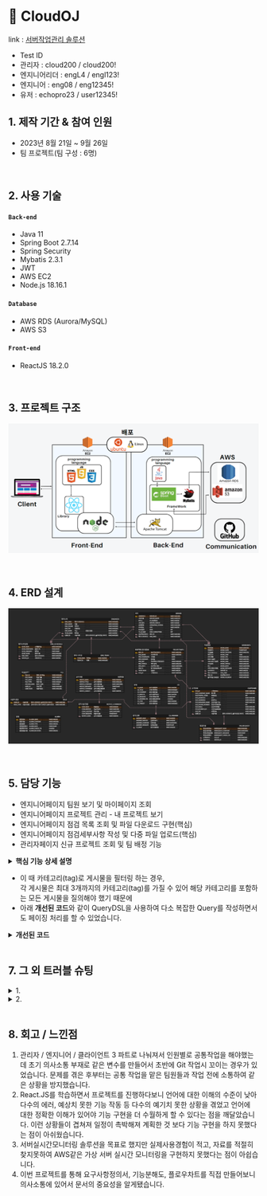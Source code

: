 # :pushpin: CloudOJ
link : [서버작업관리 솔루션](http://3.35.150.190:3000/) 
- Test ID
- 관리자 : cloud200 / cloud200!
- 엔지니어리더 : engL4 / engl123!
- 엔지니어 : eng08 / eng12345!
- 유저 : echopro23 / user12345!


## 1. 제작 기간 & 참여 인원
- 2023년 8월 21일 ~ 9월 26일
- 팀 프로젝트(팀 구성 : 6명)

</br>

## 2. 사용 기술
#### `Back-end`
  - Java 11
  - Spring Boot 2.7.14
  - Spring Security
  - Mybatis 2.3.1
  - JWT
  - AWS EC2
  - Node.js 18.16.1
#### `Database`  
  - AWS RDS (Aurora/MySQL)
  - AWS S3
#### `Front-end`
  - ReactJS 18.2.0

</br>

## 3. 프로젝트 구조
![](https://github.com/LooklikeDinosour/OJFinalProject/blob/master/architecture.png)

</br>


## 4. ERD 설계
![](https://github.com/LooklikeDinosour/OJFinalProject/blob/5949d48899e9d1b7a108c6bd199294babb59bfbf/CloudOJ_ERD.png)

</br>

## 5. 담당 기능
- 엔지니어페이지 팀원 보기 및 마이페이지 조회
- 엔지니어페이지 프로젝트 관리 - 내 프로젝트 보기
- 엔지니어페이지 점검 목록 조회 및 파일 다운로드 구현(핵심)
- 엔지니어페이지 점검세부사항 작성 및 다중 파일 업로드(핵심)
- 관리자페이지 신규 프로젝트 조회 및 팀 배정 기능


<details>
<summary><b>핵심 기능 상세 설명</b></summary>
<div markdown="1">

### 5.1. 프로젝트 전체 흐름 (프로젝트 구조처럼 흐름 한번 다시 만들기)



### 5.2. 핵심 기능 구현
- 점검세부사항 작성 및 다중 파일업로드 기능은 점검 사항을 기록하는 핵심적인 기능
- 다중 파일 업로드는 업로드한 파일이 몇 개인지만 볼 수 있는 <input multiple>형식이 아니라 파일추가 버튼으로 <input=file>을 각각 추가하여 무엇을 업로드 했는지 볼 수 있게 구현
- 업로드 파일은 스토리지 확장성을 위해 AWS S3에 저장했고, 프론트에서 1차적으로 파일 추가와 첨부 숫자가 미 일치시 작성이 되지 않게 제한조건, 백엔드에서 다중파일에 전달되지 않은 값은 제거하게 2차로 코드 설정함

### 프론트엔드 코드
- [관련코드](react/src/enMain/EnWorkDetail.js)
  
### 백엔드 코드
- 점검세부사항 코드
- [관련 코드1 엔지니어 Controller](https://github.com/LooklikeDinosour/OJFinalProject/blob/892c08cfb98ef43fc36332d02e4409187235f14f/springboot/src/main/java/com/server/cloud/engineer/controller/EngineerController.java#L88)
- [관련 코드2 ServiceImpl](https://github.com/LooklikeDinosour/OJFinalProject/blob/892c08cfb98ef43fc36332d02e4409187235f14f/springboot/src/main/java/com/server/cloud/engineer/service/EngineerServiceImpl.java#L43C1-L43C1)
  
- 업로드 관련 코드
- [관련 코드1 AWS Controller](https://github.com/LooklikeDinosour/OJFinalProject/blob/892c08cfb98ef43fc36332d02e4409187235f14f/springboot/src/main/java/com/server/cloud/s3/AwsApiController.java#L146)
- [관련 코드2 ServiceImpl](https://github.com/LooklikeDinosour/OJFinalProject/blob/892c08cfb98ef43fc36332d02e4409187235f14f/springboot/src/main/java/com/server/cloud/s3/AwsServiceImpl.java#L64)
- [관련 코드3 점검 세부사항 작성 SQL](https://github.com/LooklikeDinosour/OJFinalProject/blob/892c08cfb98ef43fc36332d02e4409187235f14f/springboot/src/main/resources/mapper/EngineerMapper.xml#L64)
- [관련 코드4 다중파일 업로드](https://github.com/LooklikeDinosour/OJFinalProject/blob/892c08cfb98ef43fc36332d02e4409187235f14f/springboot/src/main/resources/mapper/AwsMapper.xml#L97C2-L97C2)

### 5.2.1 기능 구현을 하면서 마주친 문제
1. 한 개 작업 상세 내역에 점검에 해당하는 서버들의 작업내역을 작성하려고 했지만, 프로젝트당 서버의 갯수가 유동적이어서 그에 맞는 기능 설계가 필요했음
  그래서 프로젝트 명, 날짜, 작성자, 작업시간 등 공통부분과 각 서버당 기록되는 점검사항 등의 개별 부분으로 기록이 진행되어야 하는 문제 발생

- 문제 해결
  list 형식으로 받아서 foreach 구문을 사용하여 각 서버에 공통부분과 개별부분이 기록되게 구현 
- [해당 코드](https://github.com/LooklikeDinosour/OJFinalProject/blob/892c08cfb98ef43fc36332d02e4409187235f14f/springboot/src/main/resources/mapper/EngineerMapper.xml#L64)

2. 업로드를 구현시 해당 글의 PK로 파일을 업로드 및 다운로드 구현을 해야 하는데, 위에서 구현한 다중 게시글이 각각 다른 게시글을 만들면서 각각 PK 만들어져
  최초 형성된 첫 서버 외에는 다운로드 기능이 구현되지 않았음

- 문제해결
  PK를 복제하여 연결할 수 있다는 SQL문을 찾아서 사용했지만, 참조 무결성을 무시하여 PK관련 에러가 발생했고,
  File 테이블에 UUID 컬럼을 한개 생성하여 해당 UUID를 복사하여 INSERT 구문에 키로 전달 받게 코드를 구현하여 해결
- [해당 코드](https://github.com/LooklikeDinosour/OJFinalProject/blob/892c08cfb98ef43fc36332d02e4409187235f14f/springboot/src/main/resources/mapper/AwsMapper.xml#L97C2-L97C2)
  

</div>
</details>

- 이 때 카테고리(tag)로 게시물을 필터링 하는 경우,  
각 게시물은 최대 3개까지의 카테고리(tag)를 가질 수 있어 해당 카테고리를 포함하는 모든 게시물을 질의해야 했기 때문에  
- 아래 **개선된 코드**와 같이 QueryDSL을 사용하여 다소 복잡한 Query를 작성하면서도 페이징 처리를 할 수 있었습니다.

<details>
<summary><b>개선된 코드</b></summary>
<div markdown="1">



</div>
</details>

</br>



## 7. 그 외 트러블 슈팅
<details>
<summary>1. </summary>
<div markdown="1">


</div>
</details>

<details>
<summary>2. </summary>
<div markdown="1">
  
  - main.js 파일에 `Vue.config.devtools = true` 추가로 해결
  - [https://github.com/vuejs/vue-devtools/issues/190](https://github.com/vuejs/vue-devtools/issues/190)
  
</div>
</details>
    
</br>

## 8. 회고 / 느낀점
1. 관리자 / 엔지니어 / 클라이언트 3 파트로 나눠져서 인원별로 공통작업을 해야했는데 초기 의사소통 부재로 같은 변수를 만들어서 초반에 Git 작업시 꼬이는 경우가 있었습니다.
   문제를 겪은 후부터는 공통 작업을 맡은 팀원들과 작업 전에 소통하여 같은 상황을 방지했습니다.
2. React.JS를 학습하면서 프로젝트를 진행하다보니 언어에 대한 이해의 수준이 낮아 다수의 에러, 예상치 못한 기능 작동 등 다수의 예기치 못한 상황을 겪었고
   언어에 대한 정확한 이해가 있어야 기능 구현을 더 수월하게 할 수 있다는 점을 깨달았습니다. 이런 상황들이 겹쳐져 일정이 촉박해져 계획한 것 보다 기능 구현을 하지 못했다는 점이 아쉬웠습니다.
3. 서버실시간모니터링 솔루션을 목표로 했지만 실제사용경험이 적고, 자료를 적절히 찾지못하여 AWS같은 가상 서버 실시간 모니터링을 구현하지 못했다는 점이 아쉽습니다.
4. 이번 프로젝트를 통해 요구사항정의서, 기능분해도, 플로우차트를 직접 만들어보니 의사소통에 있어서 문서의 중요성을 알게됐습니다.

